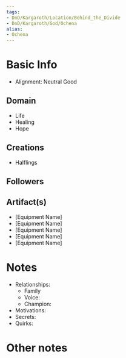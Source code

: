 ```yaml
---
tags:
- DnD/Kargaroth/Location/Behind_the_Divide
- DnD/Kargaroth/God/Ochena
alias:
- Ochena
---
```


# Basic Info
- Alignment: Neutral Good


## Domain
- Life
- Healing
- Hope

## Creations
- Halflings

## Followers


## Artifact(s)
- [Equipment Name]
- [Equipment Name]
- [Equipment Name]
- [Equipment Name]
- [Equipment Name]

# Notes
- Relationships: 
	- Family
	- Voice: 
	- Champion: 
- Motivations: 
- Secrets: 
- Quirks: 

# Other notes
